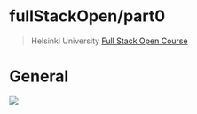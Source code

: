 # fullStackOpen/part0

>Helsinki University [Full Stack Open Course](https://fullstackopen.com/en/)
 
# General

[![](https://i.ibb.co/dpJ0p2P/part0.jpg)](https://github.com/EGRrqq/fullStackOpen/tree/main/part0#fullstackopenpart0)